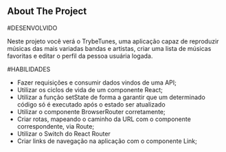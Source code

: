 <!-- ABOUT THE PROJECT -->
## About The Project

#DESENVOLVIDO

Neste projeto você verá o TrybeTunes, uma aplicação capaz de reproduzir músicas das mais variadas bandas e artistas, criar uma lista de músicas favoritas e editar o perfil da pessoa usuária logada.

#HABILIDADES

- Fazer requisições e consumir dados vindos de uma API;
- Utilizar os ciclos de vida de um componente React;
- Utilizar a função setState de forma a garantir que um determinado código só é executado após o estado ser atualizado
- Utilizar o componente BrowserRouter corretamente;
- Criar rotas, mapeando o caminho da URL com o componente correspondente, via Route;
- Utilizar o Switch do React Router
- Criar links de navegação na aplicação com o componente Link;
